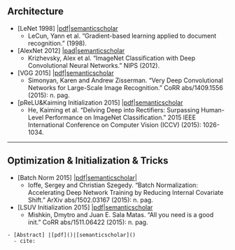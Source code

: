 ## Architecture

- [LeNet 1998] |[pdf](http://yann.lecun.com/exdb/publis/pdf/lecun-01a.pdf)|[semanticscholar](https://www.semanticscholar.org/paper/Gradient-based-learning-applied-to-document-LeCun-Bottou/162d958ff885f1462aeda91cd72582323fd6a1f4)
  - LeCun, Yann et al. “Gradient-based learning applied to document recognition.” (1998).
- [AlexNet 2012] |[pad](https://nbviewer.jupyter.org/github/Ringares/paper_hub/blob/master/DeepCV/%5BAlexNet2012%5DalexImagenetClassificationWithDeepConvolutionalNeuralNetworks.pdf)|[semanticscholar](https://www.semanticscholar.org/paper/ImageNet-Classification-with-Deep-Convolutional-Krizhevsky-Sutskever/abd1c342495432171beb7ca8fd9551ef13cbd0ff)
  - Krizhevsky, Alex et al. “ImageNet Classification with Deep Convolutional Neural Networks.” NIPS (2012).
- [VGG 2015] |[pdf](https://nbviewer.jupyter.org/github/Ringares/paper_hub/blob/master/DeepCV/%5BVGG2015%5DVeryDeepConvolutionalNetworksForLargeScaleImageRecognition.pdf)|[semanticscholar](https://www.semanticscholar.org/paper/Very-Deep-Convolutional-Networks-for-Large-Scale-Simonyan-Zisserman/eb42cf88027de515750f230b23b1a057dc782108)
  - Simonyan, Karen and Andrew Zisserman. “Very Deep Convolutional Networks for Large-Scale Image Recognition.” CoRR abs/1409.1556 (2015): n. pag.
- [pReLU&Kaiming Initialization 2015] |[pdf](https://nbviewer.jupyter.org/github/Ringares/paper_hub/blob/master/DeepCV/%5BpReLU%26KaimingInitialization2015%5DkaimingDelvingDeepIntoRectifiers_SurpassingHumanLevelPerformanceOnImageNetClassification.pdf)|[semanticscholar](https://www.semanticscholar.org/paper/Delving-Deep-into-Rectifiers%3A-Surpassing-on-He-Zhang/d6f2f611da110b5b5061731be3fc4c7f45d8ee23)
  - He, Kaiming et al. “Delving Deep into Rectifiers: Surpassing Human-Level Performance on ImageNet Classification.” 2015 IEEE International Conference on Computer Vision (ICCV) (2015): 1026-1034.
  
---
## Optimization & Initialization & Tricks

- [Batch Norm 2015] |[pdf](https://arxiv.org/pdf/1502.03167.pdf)|[semanticscholar](https://www.semanticscholar.org/paper/Batch-Normalization%3A-Accelerating-Deep-Network-by-Ioffe-Szegedy/4d376d6978dad0374edfa6709c9556b42d3594d3)|
  - Ioffe, Sergey and Christian Szegedy. “Batch Normalization: Accelerating Deep Network Training by Reducing Internal Covariate Shift.” ArXiv abs/1502.03167 (2015): n. pag.
- [LSUV Initialization 2015] |[pdf](https://arxiv.org/pdf/1511.06422.pdf)|[semanticscholar](https://www.semanticscholar.org/paper/All-you-need-is-a-good-init-Mishkin-Matas/97dc8df45972e4ed7423fc992a5092ba25b33411)
  - Mishkin, Dmytro and Juan E. Sala Matas. “All you need is a good init.” CoRR abs/1511.06422 (2015): n. pag.




```
- [Abstract] |[pdf]()|[semanticscholar]()
  - cite:
```
